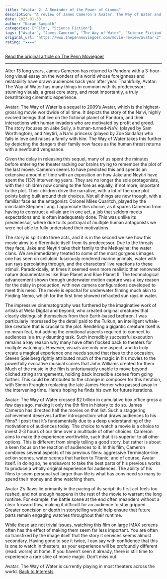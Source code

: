 ```yaml
---
title: "Avatar 2: A Reminder of the Power of Cinema"
description: "A review of James Cameron's Avatar: The Way of Water and its cinematic achievements"
date: 2023-01-30
author: "Karan Sampath"
categories: ["Film", "Science Fiction"]
tags: ["Avatar", "James Cameron", "The Way of Water", "Science Fiction", "Adventure", "Theaters"]
original_url: "https://www.thepennmoviegoer.com/movie-review/avatar-2"
rating: "★★★★"
---
```


[Read the original article on The Penn Moviegoer](https://www.thepennmoviegoer.com/movie-review/avatar-2)

---

After 13 long years, James Cameron has returned to Pandora with a 3-hour-long visual essay on the wonders of a world whose foreignness and relatability have drawn audiences back year after year. Thankfully, Avatar: The Way of Water has many things in common with its predecessor: stunning visuals, a great core story, and most importantly, a truly breathtaking cinematic experience. 

Avatar: The Way of Water is a sequel to 2009’s Avatar, which is the highest-grossing movie worldwide of all time. It depicts the story of the Na’vi, highly evolved beings that live on the fictional planet of Pandora, and their interactions with human invaders who are motivated by profit and greed. The story focuses on Jake Sully, a human-turned-Na’vi (played by Sam Worthington), and Neytiri, a Na’vi princess (played by Zoe Saldaña) who falls in love and raises a family with him. The Way of Water takes this further by depicting the dangers their family now faces as the human threat returns with a newfound vengeance.

Given the delay in releasing this sequel, many of us spent the minutes before entering the theater racking our brains trying to remember the plot of the last movie. Cameron seems to have predicted this and spends an extensive amount of time with an exposition on how Jake and Neytiri have spent the (13?) intervening years. They are no longer the sole protagonists, with their children now coming to the fore as equally, if not more, important to the plot. Their children drive the narrative, with a lot of the core plot points being built around their choices. Not all things are new though, with a familiar face as the antagonist: Colonel Miles Quaritch, played by the inimitable Stephen Lang. I appreciate this choice, as it spares Cameron from having to construct a villain arc in one act, a job that seldom meets expectations and is often inadequately done. This was unlike its predecessor, where due to its portrayal of multiple human antagonists we were not able to fully understand their motivations. 

The story is split into three acts, and it is in the second we see how this movie aims to differentiate itself from its predecessor. Due to the threats they face, Jake and Neytiri take their family to the Metkayina: the water clans. We are immediately treated to some of the most gorgeous images one has seen on celluloid: lusciously rendered marine animals, water with sun rays percolating through, and the characters’ live reactions to these stimuli. Paradoxically, at times it seemed even more realistic than renowned nature documentaries like Blue Planet and Blue Planet II. The technological advancement shown through underwater motion capture was a key reason for the delay in production, with new camera configurations developed to meet this need. The movie is epochal for underwater filming much akin to Finding Nemo, which for the first time showed refracted sun rays in water. 

The impressive cinematography was furthered by the imaginative work of artists at Weta Digital and beyond, who created original creatures that clearly distinguish themselves from their Earth-based brethren. I was particularly impressed by the detail paid to the Tulkun, an intelligent whale-like creature that is crucial to the plot. Rendering a gigantic creature itself is no mean feat, but adding the emotional aspects required to connect to audiences is a truly daunting task. Such incredibly successful execution remains a key reason why many have often flocked back to theaters for multiple watchings. However, visuals are only one aspect, and to truly create a magical experience one needs sound that rises to the occasion. Steven Spielberg rightly attributed much of the magic in his movies to the powerfully evocative musical scores that John Williams created for them. Much of the music in the film is unfortunately unable to move beyond cliched string arrangements, holding back incredible scenes from going further. This could be attributed to the change in composer for this iteration, with Simon Franglen replacing the late James Horner who passed away in the intervening time. Here’s hoping he finds his own for future iterations.

Avatar: The Way of Water crossed $2 billion in cumulative box office gross a few days ago, making it only the 6th film in history to do so. James Cameron has directed half the movies on that list. Such a staggering achievement deserves further introspection: what draws audiences to his films? I posit that it’s fundamentally due to a deep understanding of the motivations of audiences today. The choice to watch a movie is a choice to invest 2-3 hours of our time over a multitude of other choices. Cameron aims to make the experience worthwhile, such that it is superior to all other options. This is different from simply telling a good story, but rather is about a keen focus on the reaction of audiences to it. In this film, Cameron combines several aspects of his previous films: aggressive Terminator-like action scenes, water scenes that harken to Titanic, and of course, Avatar itself. In doing so, he endeavors to take the best parts of his previous works to produce a wholly original experience for audiences. The ability of his films to seem personal yet larger than life is what has convinced so many to spend their money and time watching them.

Avatar 2’s flaws lie primarily in the pacing of its script: its first act feels too rushed, and not enough happens in the rest of the movie to warrant the long runtime. For example, the battle scene at the end often meanders without a clear forward flow, making it difficult for an audience to stay gripped. Greater concision or depth in storytelling would help ensure that future parts remain engaging watches throughout their runtime. 

While these are not trivial issues, watching this film on large IMAX screens often has the effect of making them seem far less important. You are often so transfixed by the image itself that the story it services seems almost secondary. Having gone to see it twice, I can say with confidence that this is one to watch in theaters, as your experience will be profoundly different (read: worse) at home. If you haven’t seen it already, there is still time to experience a rare slice of movie magic. Don’t miss out.

Avatar: The Way of Water is currently playing in most theaters across the world.
[Back to Interests](/interests/) 